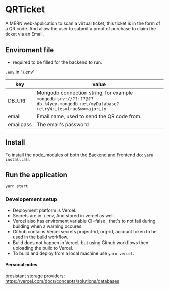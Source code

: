# QRTicket

A MERN web-application to scan a virtual ticket, this ticket is in the form of a QR code.
And allow the user to submit a proof of purchase to claim the ticket via an Email.

## Enviroment file

- required to be filled for the backend to run.

`.env` in './.env'

| key       | value                                                                                                                      |
| --------- | -------------------------------------------------------------------------------------------------------------------------- |
| DB_URI    | Mongodb connection string, for example `mongodb+srv://??:??@??db.k4yey.mongodb.net/myDatabase?retryWrites=true&w=majority` |
| email     | Email name, used to send the QR code from.                                                                                 |
| emailpass | The email's password                                                                                                       |

## Install

To install the node_modules of both the Backend and Frontend do:
`yarn install:all`

## Run the application

`yarn start`

### Developement setup

- Deployment platform is Vercel.
- Secrets are in ./.env, And stored in vercel as well.
- Vercel also has enviroment variable CI=false , that's to not fail during building when a warning occures.
- Github contains Vercel secrets project-id, org-id, account token to be used in the build workflow.
- Build does not happen in Vercel, but using Github workflows then uploading the build to Vercel.
- To build and deploy from a local machine use `yarn vercel`.

#### Personal notes

presistant storage providers:
https://vercel.com/docs/concepts/solutions/databases
